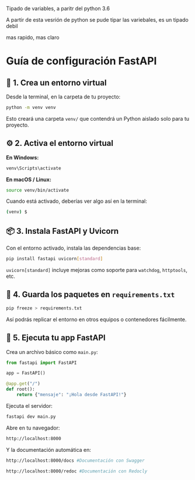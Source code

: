 


Tipado de variables, a paritr del python 3.6

A partir de esta vesrión de python se pude tipar las variebales, es un tipado debil

mas rapido, mas claro





# Guía de configuración FastAPI

## 🐍 1. **Crea un entorno virtual**

Desde la terminal, en la carpeta de tu proyecto:

```bash
python -m venv venv
```

Esto creará una carpeta `venv/` que contendrá un Python aislado solo para tu proyecto.

## ⚙️ 2. **Activa el entorno virtual**

**En Windows:**

```bash
venv\Scripts\activate
```

**En macOS / Linux:**

```bash
source venv/bin/activate
```

Cuando está activado, deberías ver algo así en la terminal:

```bash
(venv) $
```

## 📦 3. **Instala FastAPI y Uvicorn**

Con el entorno activado, instala las dependencias base:

```bash
pip install fastapi uvicorn[standard]
```

`uvicorn[standard]` incluye mejoras como soporte para `watchdog`, `httptools`, etc.

## 📄 4. **Guarda los paquetes en `requirements.txt`**

```bash
pip freeze > requirements.txt
```

Así podrás replicar el entorno en otros equipos o contenedores fácilmente.

## 🚀 5. **Ejecuta tu app FastAPI**

Crea un archivo básico como `main.py`:

```python
from fastapi import FastAPI

app = FastAPI()

@app.get("/")
def root():
    return {"mensaje": "¡Hola desde FastAPI!"}
```

Ejecuta el servidor:

```bash
fastapi dev main.py
```

Abre en tu navegador:

```bash
http://localhost:8000
```

Y la documentación automática en:

``` bash
http://localhost:8000/docs #Documentación con Swagger

http://localhost:8000/redoc #Documentación con Redocly
```